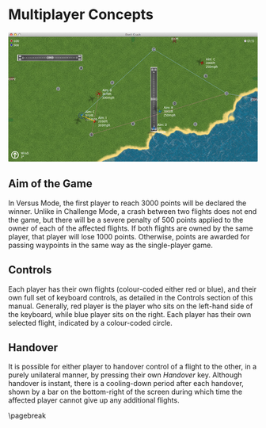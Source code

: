 # Multiplayer Concepts

![A Versus Mode game in progress. Red player currently has a narrow lead.](images/multiplayer.png)

## Aim of the Game

In Versus Mode, the first player to reach 3000 points will be declared the winner. Unlike in Challenge Mode, a crash between two flights does not end the game, but there will be a severe penalty of 500 points applied to the owner of each of the affected flights. If both flights are owned by the same player, that player will lose 1000 points. Otherwise, points are awarded for passing waypoints in the same way as the single-player game.

## Controls

Each player has their own flights (colour-coded either red or blue), and their own full set of keyboard controls, as detailed in the Controls section of this manual. Generally, red player is the player who sits on the left-hand side of the keyboard, while blue player sits on the right. Each player has their own selected flight, indicated by a colour-coded circle.

## Handover

It is possible for either player to handover control of a flight to the other, in a purely unilateral manner, by pressing their own *Handover* key. Although handover is instant, there is a cooling-down period after each handover, shown by a bar on the bottom-right of the screen during which time the affected player cannot give up any additional flights.

\pagebreak
